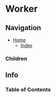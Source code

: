 # Worker

## Navigation

* [Home](/README.md)
  * [Index](/docs/Index.md)

### Children

## Info

### Table of Contents
